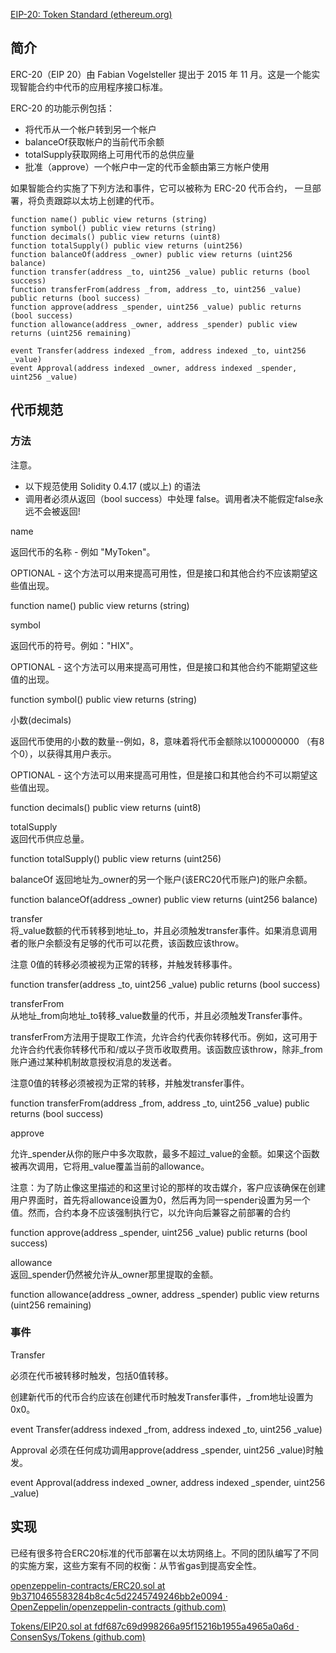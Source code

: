 [EIP-20: Token Standard (ethereum.org)](https://eips.ethereum.org/EIPS/eip-20)

## 简介

ERC-20（EIP 20）由 Fabian Vogelsteller 提出于 2015 年 11 月。这是一个能实现智能合约中代币的应用程序接口标准。

ERC-20 的功能示例包括：

-   将代币从一个帐户转到另一个帐户
-   balanceOf获取帐户的当前代币余额
-   totalSupply获取网络上可用代币的总供应量
-   批准（approve）一个帐户中一定的代币金额由第三方帐户使用

如果智能合约实施了下列方法和事件，它可以被称为 ERC-20 代币合约， 一旦部署，将负责跟踪以太坊上创建的代币。

```sol
function name() public view returns (string)
function symbol() public view returns (string)
function decimals() public view returns (uint8)
function totalSupply() public view returns (uint256)
function balanceOf(address _owner) public view returns (uint256 balance)
function transfer(address _to, uint256 _value) public returns (bool success)
function transferFrom(address _from, address _to, uint256 _value) public returns (bool success)
function approve(address _spender, uint256 _value) public returns (bool success)
function allowance(address _owner, address _spender) public view returns (uint256 remaining)

event Transfer(address indexed _from, address indexed _to, uint256 _value)
event Approval(address indexed _owner, address indexed _spender, uint256 _value)

```


## 代币规范

### 方法

注意。  
  
- 以下规范使用 Solidity 0.4.17 (或以上) 的语法  
- 调用者必须从返回（bool success）中处理 false。调用者决不能假定false永远不会被返回!  

name

返回代币的名称 - 例如 "MyToken"。  
  
OPTIONAL - 这个方法可以用来提高可用性，但是接口和其他合约不应该期望这些值出现。  
  
function name() public view returns (string)  

symbol  

返回代币的符号。例如："HIX"。  
  
OPTIONAL - 这个方法可以用来提高可用性，但是接口和其他合约不能期望这些值的出现。  
  
function symbol() public view returns (string)  

小数(decimals)  

返回代币使用的小数的数量--例如，8，意味着将代币金额除以100000000 （有8个0），以获得其用户表示。  
  
OPTIONAL - 这个方法可以用来提高可用性，但是接口和其他合约不可以期望这些值出现。  
  
function decimals() public view returns (uint8)  

totalSupply  
返回代币供应总量。  
  
function totalSupply() public view returns (uint256)  

balanceOf 
返回地址为_owner的另一个账户(该ERC20代币账户)的账户余额。  
  
function balanceOf(address \_owner) public view returns (uint256 balance)  

transfer  
将_value数额的代币转移到地址_to，并且必须触发transfer事件。如果消息调用者的账户余额没有足够的代币可以花费，该函数应该throw。  
  
注意 0值的转移必须被视为正常的转移，并触发转移事件。  
  
function transfer(address \_to, uint256 \_value) public returns (bool success)  

transferFrom  
从地址\_from向地址_to转移_value数量的代币，并且必须触发Transfer事件。  
  
transferFrom方法用于提取工作流，允许合约代表你转移代币。例如，这可用于允许合约代表你转移代币和/或以子货币收取费用。该函数应该throw，除非_from账户通过某种机制故意授权消息的发送者。  
  
注意0值的转移必须被视为正常的转移，并触发transfer事件。  
  
function transferFrom(address \_from, address \_to, uint256 \_value) public returns (bool success)  

approve

允许_spender从你的账户中多次取款，最多不超过_value的金额。如果这个函数被再次调用，它将用_value覆盖当前的allowance。  
  
注意：为了防止像这里描述的和这里讨论的那样的攻击媒介，客户应该确保在创建用户界面时，首先将allowance设置为0，然后再为同一spender设置为另一个值。然而，合约本身不应该强制执行它，以允许向后兼容之前部署的合约  
  
function approve(address \_spender, uint256 \_value) public returns (bool success)  

allowance  
返回_spender仍然被允许从_owner那里提取的金额。  
  
function allowance(address \_owner, address \_spender) public view returns (uint256 remaining)  
  
### 事件

Transfer

必须在代币被转移时触发，包括0值转移。

创建新代币的代币合约应该在创建代币时触发Transfer事件，\_from地址设置为0x0。

event Transfer(address indexed \_from, address indexed \_to, uint256 \_value)

Approval
必须在任何成功调用approve(address \_spender, uint256 \_value)时触发。

event Approval(address indexed \_owner, address indexed \_spender, uint256 \_value)

## 实现

已经有很多符合ERC20标准的代币部署在以太坊网络上。不同的团队编写了不同的实施方案，这些方案有不同的权衡：从节省gas到提高安全性。

[openzeppelin-contracts/ERC20.sol at 9b3710465583284b8c4c5d2245749246bb2e0094 · OpenZeppelin/openzeppelin-contracts (github.com)](https://github.com/OpenZeppelin/openzeppelin-contracts/blob/9b3710465583284b8c4c5d2245749246bb2e0094/contracts/token/ERC20/ERC20.sol)

[Tokens/EIP20.sol at fdf687c69d998266a95f15216b1955a4965a0a6d · ConsenSys/Tokens (github.com)](https://github.com/ConsenSys/Tokens/blob/fdf687c69d998266a95f15216b1955a4965a0a6d/contracts/eip20/EIP20.sol)

